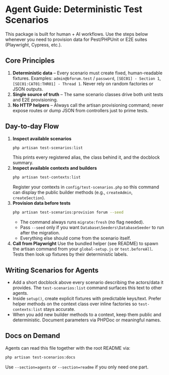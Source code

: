 # Agent Guide: Deterministic Test Scenarios

This package is built for human + AI workflows. Use the steps below whenever you need to
provision data for Pest/PHPUnit or E2E suites (Playwright, Cypress, etc.).

## Core Principles

1. **Deterministic data** – Every scenario must create fixed, human-readable fixtures.
   Examples: `admin@bforum.test` / `password`, `[SEC01] - Section 1`, `[SEC01:CAT01:THR01] - Thread 1`.
   Never rely on random factories or JSON outputs.
2. **Single source of truth** – The same scenario classes drive both unit tests and E2E provisioning.
3. **No HTTP helpers** – Always call the artisan provisioning command; never expose routes or dump
   JSON from controllers just to prime tests.

## Day-to-day Flow

1. **Inspect available scenarios**
   ```bash
   php artisan test-scenarios:list
   ```
   This prints every registered alias, the class behind it, and the docblock summary.
2. **Inspect available contexts and builders**
   ```bash
   php artisan test-contexts:list
   ```
   Register your contexts in `config/test-scenarios.php` so this command can display the
   public builder methods (e.g., `createAdmin`, `createSection`).
3. **Provision data before tests**
   ```bash
   php artisan test-scenarios:provision forum --seed
   ```
   - The command always runs `migrate:fresh` (no flag needed).
   - Pass `--seed` only if you want `Database\Seeders\DatabaseSeeder` to run after the migration.
   - Everything else should come from the scenario itself.
4. **Call from Playwright**
   Use the bundled helper (see README) to spawn the artisan command from your `global-setup.js` or
   `test.beforeAll`. Tests then look up fixtures by their deterministic labels.

## Writing Scenarios for Agents

- Add a short docblock above every scenario describing the actors/data it provides. The
  `test-scenarios:list` command surfaces this text to other agents.
- Inside `setup()`, create explicit fixtures with predictable keys/text. Prefer helper methods on
  the context class over inline factories so `test-contexts:list` stays accurate.
- When you add new builder methods to a context, keep them public and deterministic. Document
  parameters via PHPDoc or meaningful names.

## Docs on Demand

Agents can read this file together with the root README via:
```bash
php artisan test-scenarios:docs
```
Use `--section=agents` or `--section=readme` if you only need one part.
